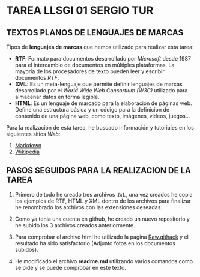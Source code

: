 # TAREA LLSGI 01 SERGIO TUR

## TEXTOS PLANOS DE LENGUAJES DE MARCAS

Tipos de **lenguajes de marcas** que hemos utilizado para realizar esta tarea:

+ **RTF**: Formato para documentos desarrollado por *Microsoft* desde 1987 para el intercambio de documentos en múltiples plataformas. La mayoría de los procesadores de texto pueden leer y escribir documentos *RTF*.
+ **XML**: Es un meta-lenguaje que permite definir lenguajes de marcas desarrollado por el *World Wide Web Consortium (W3C)* utilizado para almacenar datos en forma legible.
+ **HTML**: Es un lenguaje de marcado para la elaboración de páginas web. Define una estructura básica y un código para la definición de contenido de una página web, como texto, imágenes, videos, juegos...


Para la realización de esta tarea, he buscado información y tutoriales en los siguientes sitios *Web*:

1. [Markdown](https://www.arturogoga.com/tutorial-markdown-manera-simple-de-crear-texto-con-formato-especiales/)
2. [Wikipedia](https://es.wikipedia.org/wiki/Wikipedia:Portada)


## PASOS SEGUIDOS PARA LA REALIZACION DE LA TAREA

1. Primero de todo he creado tres archivos *.txt.*, una vez creados he copia los ejemplos de RTF, HTML y XML dentro de los archivos para finalizar he renombrado los archivos con las extensiones deseadas.

2. Como ya tenia una cuenta en github, he creado un nuevo repositorio y he subido los 3 archivos creados anteriormente.

3. Para comprobar el archivo html he utilizado la pagina [Raw.githack](https://raw.githack.com/) y el resultado ha sido satisfactorio (Adjunto fotos en los documentos subidos).

4. He modificado el archivo **readme.md** utilizando varios comandos como se pide y se puede comprobar en este texto.
